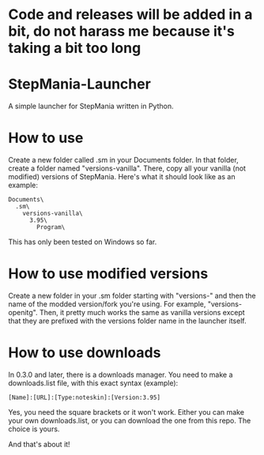 # Code and releases will be added in a bit, do not harass me because it's taking a bit too long

# StepMania-Launcher
A simple launcher for StepMania written in Python.
# How to use
Create a new folder called .sm in your Documents folder. In that folder, create a folder named "versions-vanilla". There, copy all your vanilla (not modified) versions of StepMania. Here's what it should look like as an example:
```
Documents\
  .sm\
    versions-vanilla\
      3.95\
        Program\
```
This has only been tested on Windows so far.
# How to use modified versions
Create a new folder in your .sm folder starting with "versions-" and then the name of the modded version/fork you're using. For example, "versions-openitg". Then, it pretty much works the same as vanilla versions except that they are prefixed with the versions folder name in the launcher itself.
# How to use downloads
In 0.3.0 and later, there is a downloads manager. You need to make a downloads.list file, with this exact syntax (example):
```
[Name]:[URL]:[Type:noteskin]:[Version:3.95]
```
Yes, you need the square brackets or it won't work.
Either you can make your own downloads.list, or you can download the one from this repo. The choice is yours.

And that's about it!
